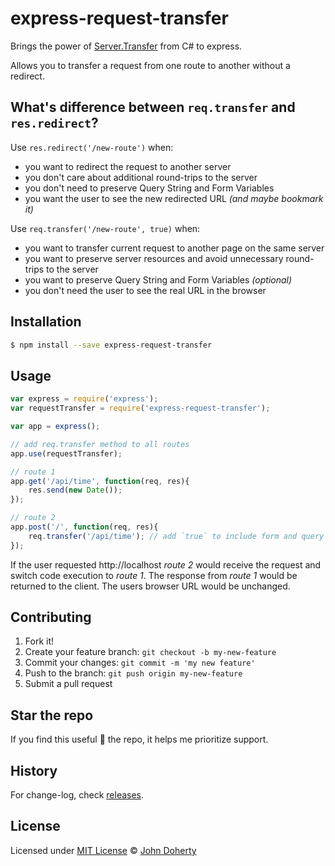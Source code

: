 # express-request-transfer

Brings the power of [Server.Transfer](https://docs.microsoft.com/en-us/previous-versions/iis/6.0-sdk/ms525800(v%3Dvs.90)) from C# to express.

Allows you to transfer a request from one route to another without a redirect.

## What's difference between `req.transfer` and `res.redirect`?

Use `res.redirect('/new-route')` when:

* you want to redirect the request to another server
* you don't care about additional round-trips to the server
* you don't need to preserve Query String and Form Variables
* you want the user to see the new redirected URL _(and maybe bookmark it)_

Use `req.transfer('/new-route', true)` when:

* you want to transfer current request to another page on the same server
* you want to preserve server resources and avoid unnecessary round-trips to the server
* you want to preserve Query String and Form Variables _(optional)_
* you don't need the user to see the real URL in the browser

## Installation

```bash
$ npm install --save express-request-transfer
```

## Usage

```js
var express = require('express');
var requestTransfer = require('express-request-transfer');

var app = express();

// add req.transfer method to all routes
app.use(requestTransfer);

// route 1
app.get('/api/time', function(req, res){
    res.send(new Date());
});

// route 2
app.post('/', function(req, res){
    req.transfer('/api/time'); // add `true` to include form and query data
});

```

If the user requested http://localhost _route 2_ would receive the request and switch code execution to _route 1_. The response from _route 1_ would be returned to the client. The users browser URL would be unchanged.

## Contributing

1. Fork it!
2. Create your feature branch: `git checkout -b my-new-feature`
3. Commit your changes: `git commit -m 'my new feature'`
4. Push to the branch: `git push origin my-new-feature`
5. Submit a pull request

## Star the repo

If you find this useful :star2: the repo, it helps me prioritize support.

## History

For change-log, check [releases](https://github.com/john-doherty/express-request-transfer/releases).

## License

Licensed under [MIT License](LICENSE) &copy; [John Doherty](https://twitter.com/mrJohnDoherty)
